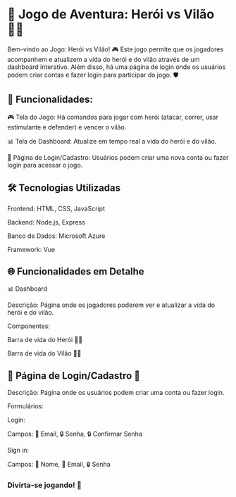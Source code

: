
# 🏹 Jogo de Aventura: Herói vs Vilão 🦹‍♂️
Bem-vindo ao Jogo: Herói vs Vilão! 
🎮 Este jogo permite que os jogadores acompanhem e atualizem a vida do herói e do vilão através de um dashboard interativo. Além disso, há uma página de login onde os usuários podem criar contas e fazer login para participar do jogo. 🛡️

## 🌟 Funcionalidades:

🎮 Tela do Jogo: Há comandos para jogar com herói (atacar, correr, usar estimulante e defender) e vencer o vilão.

📊 Tela de Dashboard: Atualize em tempo real a vida do herói e do vilão.

🔑 Página de Login/Cadastro: Usuários podem criar uma nova conta ou fazer login para acessar o jogo.

## 🛠️ Tecnologias Utilizadas
Frontend: HTML, CSS, JavaScript

Backend: Node.js, Express

Banco de Dados: Microsoft Azure

Framework: Vue

## 🌐 Funcionalidades em Detalhe
📊 Dashboard

Descrição: Página onde os jogadores poderem ver e atualizar a vida do herói e do vilão.

Componentes:

Barra de vida do Herói 🦸‍♂️

Barra de vida do Vilão 🦹‍♂️

## 🔑 Página de Login/Cadastro 📂
Descrição: Página onde os usuários podem criar uma conta ou fazer login.

Formulários:

Login:

Campos: 📧 Email, 🔒 Senha, 🔒 Confirmar Senha

Sign in:

Campos: 🧑 Nome, 📧 Email, 🔒 Senha

### Divirta-se jogando! 🎉
